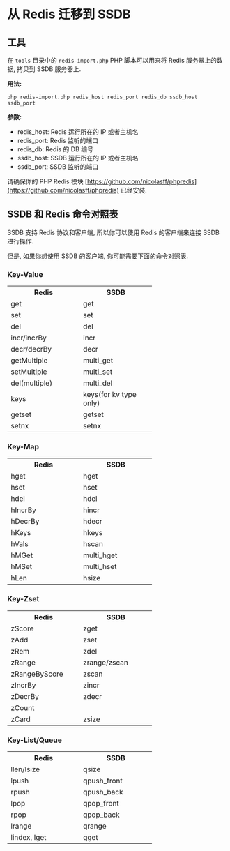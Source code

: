 # 从 Redis 迁移到 SSDB

## 工具

在 ```tools``` 目录中的 ```redis-import.php``` PHP 脚本可以用来将 Redis 服务器上的数据, 拷贝到 SSDB 服务器上.

__用法:__

```
php redis-import.php redis_host redis_port redis_db ssdb_host ssdb_port
```

__参数:__

* redis_host: Redis 运行所在的 IP 或者主机名
* redis_port: Redis 监听的端口
* redis_db: Redis 的 DB 编号
* ssdb_host: SSDB 运行所在的 IP 或者主机名
* ssdb_port: SSDB 监听的端口

请确保你的 PHP Redis 模块 [https://github.com/nicolasff/phpredis](https://github.com/nicolasff/phpredis) 已经安装.

## SSDB 和 Redis 命令对照表

SSDB 支持 Redis 协议和客户端, 所以你可以使用 Redis 的客户端来连接 SSDB 进行操作.

但是, 如果你想使用 SSDB 的客户端, 你可能需要下面的命令对照表.


### Key-Value

<table>
	<tr>
		<th width="150">Redis</th>
		<th width="150">SSDB</th>
	</tr>
	<tr><td>get</td><td>get</td></tr>
	<tr><td>set</td><td>set</td></tr>
	<tr><td>del</td><td>del</td></tr>
	<tr><td>incr/incrBy</td><td>incr</td></tr>
	<tr><td>decr/decrBy</td><td>decr</td></tr>
	<tr><td>getMultiple</td><td>multi_get</td></tr>
	<tr><td>setMultiple</td><td>multi_set</td></tr>
	<tr><td>del(multiple)</td><td>multi_del</td></tr>
	<tr><td>keys</td><td>keys(for kv type only)</td></tr>
	<tr><td>getset</td><td>getset</td></tr>
	<tr><td>setnx</td><td>setnx</td></tr>
</table>

### Key-Map

<table>
	<tr>
		<th width="150">Redis</th>
		<th width="150">SSDB</th>
	</tr>
	<tr><td>hget</td><td>hget</td></tr>
	<tr><td>hset</td><td>hset</td></tr>
	<tr><td>hdel</td><td>hdel</td></tr>
	<tr><td>hIncrBy</td><td>hincr</td></tr>
	<tr><td>hDecrBy</td><td>hdecr</td></tr>
	<tr><td>hKeys</td><td>hkeys</td></tr>
	<tr><td>hVals</td><td>hscan</td></tr>
	<tr><td>hMGet</td><td>multi_hget</td></tr>
	<tr><td>hMSet</td><td>multi_hset</td></tr>
	<tr><td>hLen</td><td>hsize</td></tr>
</table>


### Key-Zset

<table>
	<tr>
		<th width="150">Redis</th>
		<th width="150">SSDB</th>
	</tr>
	<tr><td>zScore</td><td>zget</td></tr>
	<tr><td>zAdd</td><td>zset</td></tr>
	<tr><td>zRem</td><td>zdel</td></tr>
	<tr><td>zRange</td><td>zrange/zscan</td></tr>
	<tr><td>zRangeByScore</td><td>zscan</td></tr>
	<tr><td>zIncrBy</td><td>zincr</td></tr>
	<tr><td>zDecrBy</td><td>zdecr</td></tr>
	<tr><td>zCount</td><td></td></tr>
	<tr><td>zCard</td><td>zsize</td></tr>
</table>

### Key-List/Queue

<table>
	<tr>
		<th width="150">Redis</th>
		<th width="150">SSDB</th>
	</tr>
	<tr><td>llen/lsize</td><td>qsize</td></tr>
	<tr><td>lpush</td><td>qpush_front</td></tr>
	<tr><td>rpush</td><td>qpush_back</td></tr>
	<tr><td>lpop</td><td>qpop_front</td></tr>
	<tr><td>rpop</td><td>qpop_back</td></tr>
	<tr><td>lrange</td><td>qrange</td></tr>
	<tr><td>lindex, lget</td><td>qget</td></tr>
</table>
